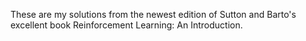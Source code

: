 These are my solutions from the newest edition of Sutton and Barto's excellent book Reinforcement Learning: An Introduction.
